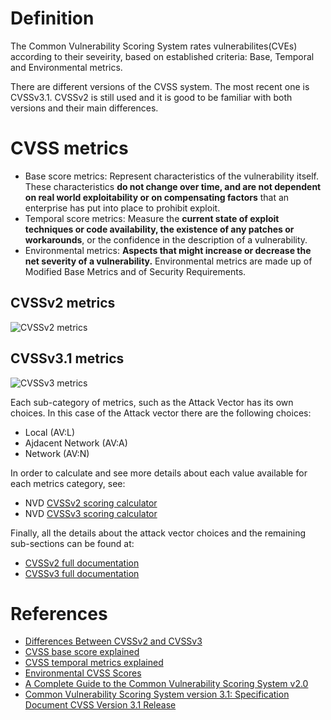 # Definition
The Common Vulnerability Scoring System rates vulnerabilites(CVEs) according to their seveirity, based on established criteria: Base, Temporal and Environmental metrics.

There are different versions of the CVSS system. The most recent one is CVSSv3.1.
CVSSv2 is still used and it is good to be familiar with both versions and their main differences.

# CVSS metrics
- Base score metrics: Represent characteristics of the vulnerability itself. These characteristics **do not change over time, and are not dependent on real world exploitability or on compensating factors** that an enterprise has put into place to prohibit exploit.
- Temporal score metrics: Measure the **current state of exploit techniques or code availability, the existence of any patches or workarounds**, or the confidence in the description of a vulnerability.
- Environmental metrics: **Aspects that might increase or decrease the net severity of a vulnerability.** Environmental metrics are made up of Modified Base Metrics and of Security Requirements.

## CVSSv2 metrics
![CVSSv2 metrics](/CVSS_system/cvss_v2_scoring.png)

## CVSSv3.1 metrics
![CVSSv3 metrics](/CVSS_system/cvss_v3_scoring.png)

Each sub-category of metrics, such as the Attack Vector has its own choices. In this case of the Attack vector there are the following choices:
- Local (AV:L)
- Ajdacent Network (AV:A)
- Network (AV:N)

In order to calculate and see more details about each value available for each metrics category, see:
- NVD [CVSSv2 scoring calculator](https://nvd.nist.gov/vuln-metrics/cvss/v2-calculator)
- NVD [CVSSv3 scoring calculator](https://nvd.nist.gov/vuln-metrics/cvss/v3-calculator)


Finally, all the details about the attack vector choices and the remaining sub-sections can be found at:
- [CVSSv2 full documentation](https://www.first.org/cvss/v2/guide)
- [CVSSv3 full documentation](https://www.first.org/cvss/specification-document)


# References
- [Differences Between CVSSv2 and CVSSv3](https://www.balbix.com/insights/cvss-v2-vs-cvss-v3/)
- [CVSS base score explained](https://www.balbix.com/insights/base-cvss-scores/)
- [CVSS temporal metrics explained](https://www.balbix.com/insights/temporal-cvss-scores/)
- [Environmental CVSS Scores](https://www.balbix.com/insights/environmental-cvss-scores/)
- [A Complete Guide to the Common Vulnerability Scoring System v2.0](https://www.first.org/cvss/v2/guide)
- [Common Vulnerability Scoring System version 3.1: Specification Document CVSS Version 3.1 Release](https://www.first.org/cvss/specification-document)  